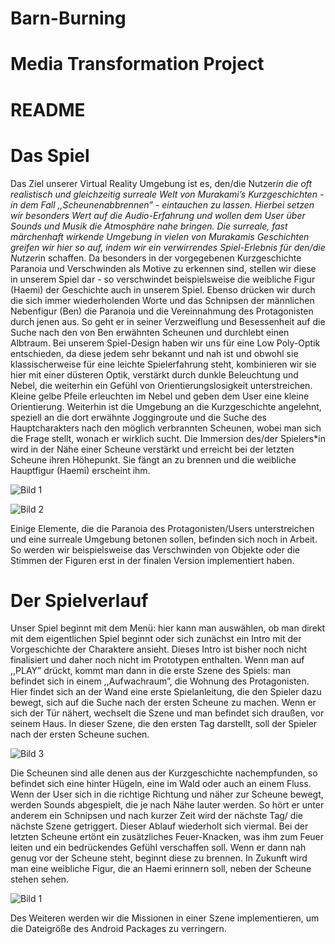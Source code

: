 # Barn-Burning 
# Media Transformation Project
# README

# Das Spiel
Das Ziel unserer Virtual Reality Umgebung ist es, den/die Nutzer*in die oft  realistisch und gleichzeitig surreale Welt von Murakami’s Kurzgeschichten - in dem Fall ,,Scheunenabbrennen” -  eintauchen zu lassen. Hierbei setzen wir besonders Wert auf die Audio-Erfahrung und wollen dem User über Sounds und Musik die Atmosphäre nahe bringen. Die surreale, fast märchenhaft wirkende Umgebung in vielen von Murakamis Geschichten greifen wir hier so auf, indem wir ein verwirrendes Spiel-Erlebnis für den/die Nutzer*in schaffen. Da besonders in der vorgegebenen Kurzgeschichte Paranoia und Verschwinden als Motive zu erkennen sind, stellen wir diese in unserem Spiel dar - so verschwindet beispielsweise die weibliche Figur (Haemi) der Geschichte auch in unserem Spiel. Ebenso drücken wir durch die sich immer wiederholenden Worte und das Schnipsen der männlichen Nebenfigur (Ben) die Paranoia und die Vereinnahmung des Protagonisten durch jenen aus. So geht er in seiner Verzweiflung und Besessenheit auf die Suche nach den von Ben erwähnten Scheunen und durchlebt einen Albtraum. 
Bei unserem Spiel-Design haben wir uns für eine Low Poly-Optik entschieden, da diese  jedem sehr bekannt und nah ist und obwohl sie klassischerweise für eine leichte Spielerfahrung steht, kombinieren wir sie hier mit einer düsteren Optik, verstärkt durch dunkle Beleuchtung und Nebel, die weiterhin ein Gefühl von Orientierungslosigkeit unterstreichen. Kleine gelbe Pfeile erleuchten im Nebel und geben dem User eine kleine Orientierung.
Weiterhin ist die Umgebung an die Kurzgeschichte angelehnt, speziell an die dort erwähnte Joggingroute und die Suche des Hauptcharakters nach den möglich verbrannten Scheunen, wobei man sich die Frage stellt, wonach er wirklich sucht. Die Immersion des/der Spielers*in  wird in der Nähe einer Scheune verstärkt und erreicht bei der letzten Scheune ihren Höhepunkt. Sie fängt an zu brennen und die weibliche Hauptfigur (Haemi) erscheint ihm.

![Bild 1](screenshots/Bild1.png)

![Bild 2](screenshots/Bild2.png)

Einige Elemente, die die Paranoia des Protagonisten/Users unterstreichen und eine surreale Umgebung betonen sollen, befinden sich noch in Arbeit. So werden wir beispielsweise das Verschwinden von Objekte oder die Stimmen der Figuren erst in der finalen Version implementiert haben.

# Der Spielverlauf
Unser Spiel beginnt mit dem Menü: hier kann man auswählen, ob man direkt mit dem eigentlichen Spiel beginnt oder sich zunächst ein Intro mit der Vorgeschichte der Charaktere ansieht. Dieses Intro ist bisher noch nicht finalisiert und daher noch nicht im Prototypen enthalten. Wenn man auf ,,PLAY” drückt, kommt man dann in die erste Szene des Spiels: man befindet sich in einem ,,Aufwachraum”, die Wohnung des Protagonisten. Hier findet sich an der Wand eine erste Spielanleitung, die den Spieler dazu bewegt, sich auf die Suche nach der ersten Scheune zu machen. Wenn er sich der Tür nähert, wechselt die Szene und man befindet sich draußen, vor seinem Haus. In dieser Szene, die den ersten Tag darstellt, soll der Spieler nach der ersten Scheune suchen. 

![Bild 3](screenshots/Bild3.png)

Die Scheunen sind alle denen aus der Kurzgeschichte nachempfunden, so befindet sich eine hinter Hügeln, eine im Wald oder auch an einem Fluss. 
Wenn der User sich in die richtige Richtung und näher zur Scheune bewegt, werden Sounds abgespielt, die je nach Nähe lauter werden. So hört er unter anderem ein Schnipsen und nach kurzer Zeit wird der nächste Tag/ die nächste Szene getriggert. Dieser Ablauf wiederholt sich viermal. Bei der letzten Scheune ertönt ein zusätzliches Feuer-Knacken, was ihm zum Feuer leiten und ein bedrückendes Gefühl verschaffen soll. Wenn er dann nah genug vor der Scheune steht, beginnt diese zu brennen. In Zukunft wird man eine weibliche Figur, die an Haemi erinnern soll, neben der Scheune stehen sehen. 

![Bild 1](screenshots/Bild4.png)

Des Weiteren werden wir die Missionen in einer Szene implementieren, um die Dateigröße des Android Packages zu verringern.
